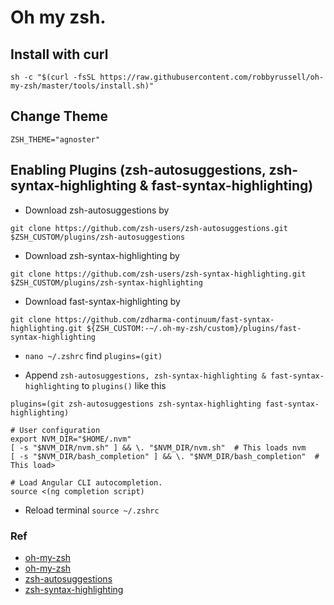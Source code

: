 # Oh my zsh.

## Install with curl
```
sh -c "$(curl -fsSL https://raw.githubusercontent.com/robbyrussell/oh-my-zsh/master/tools/install.sh)"
```
## Change Theme 

`ZSH_THEME="agnoster"`

## Enabling Plugins (zsh-autosuggestions, zsh-syntax-highlighting & fast-syntax-highlighting)
 - Download zsh-autosuggestions by
 
 ```git clone https://github.com/zsh-users/zsh-autosuggestions.git $ZSH_CUSTOM/plugins/zsh-autosuggestions```
 
 - Download zsh-syntax-highlighting by
 
 ```git clone https://github.com/zsh-users/zsh-syntax-highlighting.git $ZSH_CUSTOM/plugins/zsh-syntax-highlighting```

 - Download fast-syntax-highlighting by
 
 ```git clone https://github.com/zdharma-continuum/fast-syntax-highlighting.git ${ZSH_CUSTOM:-~/.oh-my-zsh/custom}/plugins/fast-syntax-highlighting```

 - `nano ~/.zshrc` find `plugins=(git)`
 
 - Append `zsh-autosuggestions, zsh-syntax-highlighting & fast-syntax-highlighting` to  `plugins()` like this 
 
 ```plugins=(git zsh-autosuggestions zsh-syntax-highlighting fast-syntax-highlighting)```

```
# User configuration
export NVM_DIR="$HOME/.nvm"
[ -s "$NVM_DIR/nvm.sh" ] && \. "$NVM_DIR/nvm.sh"  # This loads nvm
[ -s "$NVM_DIR/bash_completion" ] && \. "$NVM_DIR/bash_completion"  # This load>

# Load Angular CLI autocompletion.
source <(ng completion script)
```
 
 - Reload terminal `source ~/.zshrc`

### Ref
 - [oh-my-zsh](https://github.com/ohmyzsh/ohmyzsh)
 - [oh-my-zsh](https://github.com/robbyrussell/oh-my-zsh)
 - [zsh-autosuggestions](https://github.com/zsh-users/zsh-autosuggestions)
 - [zsh-syntax-highlighting](https://github.com/zsh-users/zsh-syntax-highlighting)
